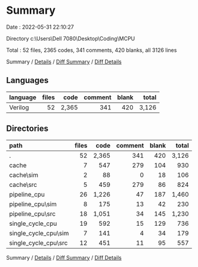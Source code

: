 # Summary

Date : 2022-05-31 22:10:27

Directory c:\Users\Dell 7080\Desktop\Coding\MCPU

Total : 52 files,  2365 codes, 341 comments, 420 blanks, all 3126 lines

Summary / [Details](details.md) / [Diff Summary](diff.md) / [Diff Details](diff-details.md)

## Languages
| language | files | code | comment | blank | total |
| :--- | ---: | ---: | ---: | ---: | ---: |
| Verilog | 52 | 2,365 | 341 | 420 | 3,126 |

## Directories
| path | files | code | comment | blank | total |
| :--- | ---: | ---: | ---: | ---: | ---: |
| . | 52 | 2,365 | 341 | 420 | 3,126 |
| cache | 7 | 547 | 279 | 104 | 930 |
| cache\sim | 2 | 88 | 0 | 18 | 106 |
| cache\src | 5 | 459 | 279 | 86 | 824 |
| pipeline_cpu | 26 | 1,226 | 47 | 187 | 1,460 |
| pipeline_cpu\sim | 8 | 175 | 13 | 42 | 230 |
| pipeline_cpu\src | 18 | 1,051 | 34 | 145 | 1,230 |
| single_cycle_cpu | 19 | 592 | 15 | 129 | 736 |
| single_cycle_cpu\sim | 7 | 141 | 4 | 34 | 179 |
| single_cycle_cpu\src | 12 | 451 | 11 | 95 | 557 |

Summary / [Details](details.md) / [Diff Summary](diff.md) / [Diff Details](diff-details.md)